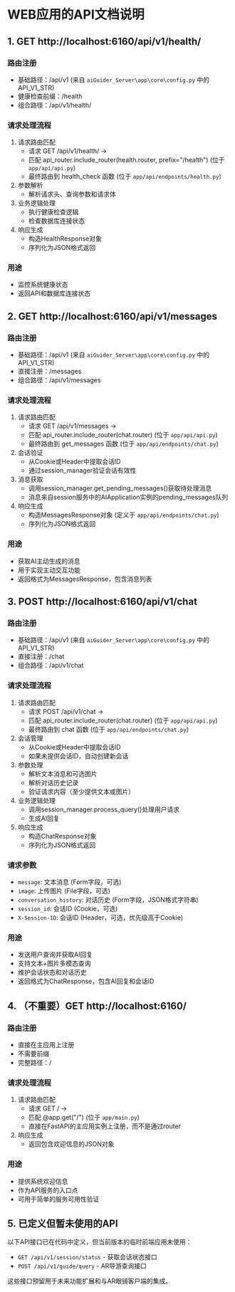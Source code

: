 # WEB应用的API文档说明

## 1. GET http://localhost:6160/api/v1/health/
### 路由注册
- 基础路径：/api/v1 (来自 `aiGuider_Server\app\core\config.py` 中的 API_V1_STR)
- 健康检查前缀：/health
- 组合路径：/api/v1/health/

### 请求处理流程
1. 请求路由匹配
   - 请求 GET /api/v1/health/ →
   - 匹配 api_router.include_router(health.router, prefix="/health") (位于 `app/api/api.py`)
   - 最终路由到 health_check 函数 (位于 `app/api/endpoints/health.py`)
2. 参数解析
   - 解析请求头、查询参数和请求体
3. 业务逻辑处理
   - 执行健康检查逻辑
   - 检查数据库连接状态
4. 响应生成
   - 构造HealthResponse对象
   - 序列化为JSON格式返回

### 用途
- 监控系统健康状态
- 返回API和数据库连接状态

## 2. GET http://localhost:6160/api/v1/messages
### 路由注册
- 基础路径：/api/v1 (来自 `aiGuider_Server\app\core\config.py` 中的 API_V1_STR)
- 直接注册：/messages
- 组合路径：/api/v1/messages

### 请求处理流程
1. 请求路由匹配
   - 请求 GET /api/v1/messages →
   - 匹配 api_router.include_router(chat.router) (位于 `app/api/api.py`)
   - 最终路由到 get_messages 函数 (位于 `app/api/endpoints/chat.py`)
2. 会话验证
   - 从Cookie或Header中提取会话ID
   - 通过session_manager验证会话有效性
3. 消息获取
   - 调用session_manager.get_pending_messages()获取待处理消息
   - 消息来自session服务中的AIApplication实例的pending_messages队列
4. 响应生成
   - 构造MessagesResponse对象 (定义于 `app/api/endpoints/chat.py`)
   - 序列化为JSON格式返回

### 用途
- 获取AI主动生成的消息
- 用于实现主动交互功能
- 返回格式为MessagesResponse，包含消息列表

## 3. POST http://localhost:6160/api/v1/chat
### 路由注册
- 基础路径：/api/v1 (来自 `aiGuider_Server\app\core\config.py` 中的 API_V1_STR)
- 直接注册：/chat
- 组合路径：/api/v1/chat

### 请求处理流程
1. 请求路由匹配
   - 请求 POST /api/v1/chat →
   - 匹配 api_router.include_router(chat.router) (位于 `app/api/api.py`)
   - 最终路由到 chat 函数 (位于 `app/api/endpoints/chat.py`)
2. 会话管理
   - 从Cookie或Header中提取会话ID
   - 如果未提供会话ID，自动创建新会话
3. 参数处理
   - 解析文本消息和可选图片
   - 解析对话历史记录
   - 验证请求内容（至少提供文本或图片）
4. 业务逻辑处理
   - 调用session_manager.process_query()处理用户请求
   - 生成AI回复
5. 响应生成
   - 构造ChatResponse对象
   - 序列化为JSON格式返回

### 请求参数
- `message`: 文本消息 (Form字段，可选)
- `image`: 上传图片 (File字段，可选)
- `conversation_history`: 对话历史 (Form字段，JSON格式字符串)
- `session_id`: 会话ID (Cookie，可选)
- `X-Session-ID`: 会话ID (Header，可选，优先级高于Cookie)

### 用途
- 发送用户查询并获取AI回复
- 支持文本+图片多模态查询
- 维护会话状态和对话历史
- 返回格式为ChatResponse，包含AI回复和会话ID

## 4. （不重要）GET http://localhost:6160/
### 路由注册
- 直接在主应用上注册
- 不需要前缀
- 完整路径：/

### 请求处理流程
1. 请求路由匹配
   - 请求 GET / →
   - 匹配 @app.get("/") (位于 `app/main.py`)
   - 直接在FastAPI的主应用实例上注册，而不是通过router
2. 响应生成
   - 返回包含欢迎信息的JSON对象

### 用途
- 提供系统欢迎信息
- 作为API服务的入口点
- 可用于简单的服务可用性验证

## 5. 已定义但暂未使用的API

以下API接口已在代码中定义，但当前版本的临时前端应用未使用：

- `GET /api/v1/session/status` - 获取会话状态接口
- `POST /api/v1/guide/query` - AR导游查询接口

这些接口预留用于未来功能扩展和与AR眼镜客户端的集成。

